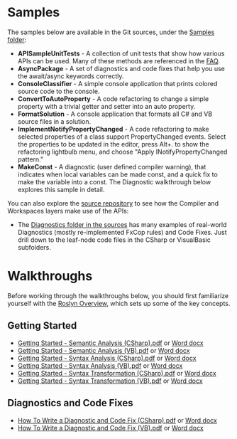 # Samples

The samples below are available in the Git sources, under the [Samples folder](https://github.com/dotnet/roslyn/tree/master/src/Samples): 
* **APISampleUnitTests** - A collection of unit tests that show how various APIs can be used. Many of these methods are referenced in the [FAQ](https://github.com/dotnet/roslyn/wiki/FAQ). 
* **AsyncPackage** - A set of diagnostics and code fixes that help you use the await/async keywords correctly. 
* **ConsoleClassifier** - A simple console application that prints colored source code to the console. 
* **ConvertToAutoProperty** - A code refactoring to change a simple property with a trivial getter and setter into an auto property. 
* **FormatSolution** - A console application that formats all C# and VB source files in a solution. 
* **ImplementNotifyPropertyChanged** - A code refactoring to make selected properties of a class support PropertyChanged events. Select the properties to be updated in the editor, press Alt+. to show the refactoring lightbulb menu, and choose "Apply INotifyPropertyChanged pattern." 
* **MakeConst** - A diagnostic (user defined compiler warning), that indicates when local variables can be made const, and a quick fix to make the variable into a const. The Diagnostic walkthrough below explores this sample in detail.

You can also explore the [source repository](https://github.com/dotnet/roslyn/tree/master/src) to see how the Compiler and Workspaces layers make use of the APIs: 
* The [Diagnostics folder in the sources](https://github.com/dotnet/roslyn/tree/master/src/Diagnostics) has many examples of real-world Diagnostics (mostly re-implemented FxCop rules) and Code Fixes. Just drill down to the leaf-node code files in the CSharp or VisualBasic subfolders.

# Walkthroughs
Before working through the walkthroughs below, you should first familiarize yourself with the [Roslyn Overview](https://github.com/dotnet/roslyn/wiki/Roslyn-Overview), which sets up some of the key concepts.

## Getting Started
* [Getting Started - Semantic Analysis (CSharp).pdf](http://www.codeplex.com/Download?ProjectName=roslyn&DownloadId=822179) or [Word docx](http://www.codeplex.com/Download?ProjectName=roslyn&DownloadId=822178)
* [Getting Started - Semantic Analysis (VB).pdf](http://www.codeplex.com/Download?ProjectName=roslyn&DownloadId=822181) or [Word docx](http://www.codeplex.com/Download?ProjectName=roslyn&DownloadId=822180)
* [Getting Started - Syntax Analysis (CSharp).pdf](http://www.codeplex.com/Download?ProjectName=roslyn&DownloadId=822183) or [Word docx](http://www.codeplex.com/Download?ProjectName=roslyn&DownloadId=822182)
* [Getting Started - Syntax Analysis (VB).pdf](http://www.codeplex.com/Download?ProjectName=roslyn&DownloadId=822185) or [Word docx](http://www.codeplex.com/Download?ProjectName=roslyn&DownloadId=822184)
* [Getting Started - Syntax Transformation (CSharp).pdf](http://www.codeplex.com/Download?ProjectName=roslyn&DownloadId=822187) or [Word docx](http://www.codeplex.com/Download?ProjectName=roslyn&DownloadId=822186)
* [Getting Started - Syntax Transformation (VB).pdf](http://www.codeplex.com/Download?ProjectName=roslyn&DownloadId=822189) or [Word docx](http://www.codeplex.com/Download?ProjectName=roslyn&DownloadId=822188)

## Diagnostics and Code Fixes
* [How To Write a Diagnostic and Code Fix (CSharp).pdf](http://www.codeplex.com/Download?ProjectName=roslyn&DownloadId=822458) or [Word docx](http://www.codeplex.com/Download?ProjectName=roslyn&DownloadId=822457)
* [How To Write a Diagnostic and Code Fix (VB).pdf](http://www.codeplex.com/Download?ProjectName=roslyn&DownloadId=822460) or [Word docx](http://www.codeplex.com/Download?ProjectName=roslyn&DownloadId=822459)
